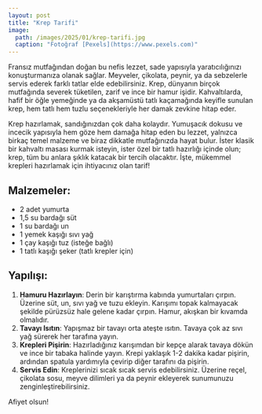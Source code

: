 ```yaml
---
layout: post
title: "Krep Tarifi"
image: 
  path: /images/2025/01/krep-tarifi.jpg
  caption: "Fotoğraf [Pexels](https://www.pexels.com)"
---
```


Fransız mutfağından doğan bu nefis lezzet, sade yapısıyla yaratıcılığınızı konuşturmanıza olanak sağlar. Meyveler, çikolata, peynir, ya da sebzelerle servis ederek farklı tatlar elde edebilirsiniz. Krep, dünyanın birçok mutfağında severek tüketilen, zarif ve ince bir hamur işidir. Kahvaltılarda, hafif bir öğle yemeğinde ya da akşamüstü tatlı kaçamağında keyifle sunulan krep, hem tatlı hem tuzlu seçenekleriyle her damak zevkine hitap eder.

Krep hazırlamak, sandığınızdan çok daha kolaydır. Yumuşacık dokusu ve incecik yapısıyla hem göze hem damağa hitap eden bu lezzet, yalnızca birkaç temel malzeme ve biraz dikkatle mutfağınızda hayat bulur. İster klasik bir kahvaltı masası kurmak isteyin, ister özel bir tatlı hazırlığı içinde olun; krep, tüm bu anlara şıklık katacak bir tercih olacaktır. İşte, mükemmel krepleri hazırlamak için ihtiyacınız olan tarif!

## Malzemeler:

- 2 adet yumurta
- 1,5 su bardağı süt
- 1 su bardağı un
- 1 yemek kaşığı sıvı yağ
- 1 çay kaşığı tuz (isteğe bağlı)
- 1 tatlı kaşığı şeker (tatlı krepler için)

## Yapılışı:

1. **Hamuru Hazırlayın**: Derin bir karıştırma kabında yumurtaları çırpın. Üzerine süt, un, sıvı yağ ve tuzu ekleyin. Karışımı topak kalmayacak şekilde pürüzsüz hale gelene kadar çırpın. Hamur, akışkan bir kıvamda olmalıdır.
2. **Tavayı Isıtın**: Yapışmaz bir tavayı orta ateşte ısıtın. Tavaya çok az sıvı yağ sürerek her tarafına yayın.
3. **Krepleri Pişirin**: Hazırladığınız karışımdan bir kepçe alarak tavaya dökün ve ince bir tabaka halinde yayın. Krepi yaklaşık 1-2 dakika kadar pişirin, ardından spatula yardımıyla çevirip diğer tarafını da pişirin.
4. **Servis Edin**: Kreplerinizi sıcak sıcak servis edebilirsiniz. Üzerine reçel, çikolata sosu, meyve dilimleri ya da peynir ekleyerek sunumunuzu zenginleştirebilirsiniz.

Afiyet olsun!